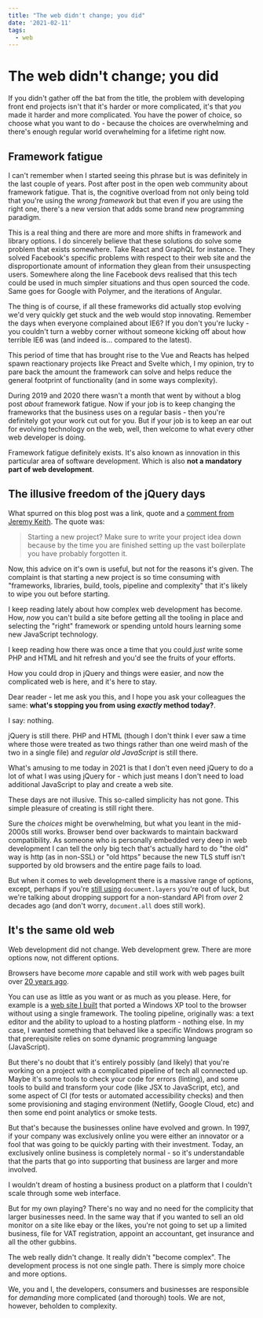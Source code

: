 ```yaml
---
title: "The web didn't change; you did"
date: '2021-02-11'
tags:
  - web
---
```


# The web didn't change; you did

If you didn't gather off the bat from the title, the problem with developing front end projects isn't that it's harder or more complicated, it's that *you* made it harder and more complicated. You have the power of choice, so choose what you want to do - because the choices are overwhelming and there's enough regular world overwhelming for a lifetime right now.

<!--more-->

## Framework fatigue

I can't remember when I started seeing this phrase but is was definitely in the last couple of years. Post after post in the open web community about framework fatigue. That is, the cognitive overload from not only being told that you're using the _wrong framework_ but that even if you are using the right one, there's a new version that adds some brand new programming paradigm.

This is a real thing and there are more and more shifts in framework and library options. I do sincerely believe that these solutions do solve some problem that exists somewhere. Take React and GraphQL for instance. They solved Facebook's specific problems with respect to their web site and the disproportionate amount of information they glean from their unsuspecting users. Somewhere along the line Facebook devs realised that this tech could be used in much simpler situations and thus open sourced the code. Same goes for Google with Polymer, and the iterations of Angular.

The thing is of course, if all these frameworks did actually stop evolving we'd very quickly get stuck and the web would stop innovating. Remember the days when everyone complained about IE6? If you don't you're lucky - you couldn't turn a webby corner without someone kicking off about how terrible IE6 was (and indeed is… compared to the latest).

This period of time that has brought rise to the Vue and Reacts has helped spawn reactionary projects like Preact and Svelte which, I my opinion, try to pare back the amount the framework can solve and helps reduce the general footprint of functionality (and in some ways complexity).

During 2019 and 2020 there wasn't a month that went by without a blog post _about_ framework fatigue. Now if your job is to keep changing the frameworks that the business uses on a regular basis - then you're definitely got your work cut out for you. But if your job is to keep an ear out for evolving technology on the web, well, then welcome to what every other web developer is doing.

Framework fatigue definitely exists. It's also known as innovation in this particular area of software development. Which is also **not a mandatory part of web development**.

## The illusive freedom of the jQuery days

What spurred on this blog post was a link, quote and a [comment from Jeremy Keith](https://adactio.com/links/17804). The quote was:

> Starting a new project? Make sure to write your project idea down because by the time you are finished setting up the vast boilerplate you have probably forgotten it.

Now, this advice on it's own is useful, but not for the reasons it's given. The complaint is that starting a new project is so time consuming with "frameworks, libraries, build, tools, pipeline and complexity" that it's likely to wipe you out before starting.

I keep reading lately about how complex web development has become. How, _now_ you can't build a site before getting all the tooling in place and selecting the "right" framework or spending untold hours learning some new JavaScript technology.

I keep reading how there was once a time that you could _just_ write some PHP and HTML and hit refresh and you'd see the fruits of your efforts.

How you could drop in jQuery and things were easier, and now the complicated web is here, and it's here to stay.

Dear reader - let me ask you this, and I hope you ask your colleagues the same: **what's stopping you from using _exactly_ method today?**.

I say: nothing.

jQuery is still there. PHP and HTML (though I don't think I ever saw a time where those were treated as two things rather than one weird mash of the two in a single file) and _regular old JavaScript_ is still there.

What's amusing to me today in 2021 is that I don't even need jQuery to do a lot of what I was using jQuery for - which just means I don't need to load additional JavaScript to play and create a web site.

These days are not illusive. This so-called simplicity has not gone. This simple pleasure of creating is still right there.

Sure the _choices_ might be overwhelming, but what you leant in the mid-2000s still works. Browser bend over backwards to maintain backward compatibility. As someone who is personally embedded very deep in web development I can tell the only big tech that's actually hard to do "the old" way is http (as in non-SSL) or "old https" because the new TLS stuff isn't supported by old browsers and the entire page fails to load.

But when it comes to web development there is a massive range of options, except, perhaps if you're [still using](http://www.stopbadtherapy.com/standards.shtml#new) `document.layers` you're out of luck, but we're talking about dropping support for a non-standard API from _over_ 2 decades ago (and don't worry, `document.all` does still work).

## It's the same old web

Web development did not change. Web development grew. There are more options now, not different options.

Browsers have become _more_ capable and still work with web pages built over [20 years ago](http:/./info.cern.ch/).

You can use as little as you want or as much as you please. Here, for example is a [web site I built](https://zx.remysharp.com/audio/#src=MjM3LDE3MCwwLDEwLDIzNywxNDMsMCwwLDE3MywxMjAsMCwxNzMsMTAxLDAsMTczLDg1LDAsMTczLDcxLDAsMTczLDE1LDEsMTczLDIyOCwwLDE3MywxOTEsMCwxNzMsMTYxLDAsMTczLDEzNSwwLDE3MywxMTQsMCwxNzMsMTcwLDAsMTczLDE0MywwLDE3MywxMjAsMCwxNzMsMTAxLDAsMTczLDg1LDAsMTczLDcxLDAsMTczLDE1LDEsMTczLDIyOCwwLDE3MywxOTEsMCwxNzMsMTYxLDAsMTczLDEzNSwwLDE3MywxMTQsMCwxNzMsOTUsMCwxNzMsODAsMCwyMDgsMzI=) that ported a Windows XP tool to the browser without using a single framework. The tooling pipeline, originally was: a text editor and the ability to upload to a hosting platform - nothing else. In my case, I wanted something that behaved like a specific Windows program so that prerequisite relies on some dynamic programming language (JavaScript).

But there's no doubt that it's entirely possibly (and likely) that you're working on a project with a complicated pipeline of tech all connected up. Maybe it's some tools to check your code for errors (linting), and some tools to build and transform your code (like JSX to JavaScript, etc), and some aspect of CI (for tests or automated accessibility checks) and then some provisioning and staging environment (Netlify, Google Cloud, etc) and then some end point analytics or smoke tests.

But that's because the businesses online have evolved and grown. In 1997, if your company was exclusively online you were either an innovator or a fool that was going to be quickly parting with their investment. Today, an exclusively online business is completely normal - so it's understandable that the parts that go into supporting that business are larger and more involved.

I wouldn't dream of hosting a business product on a platform that I couldn't scale through some web interface.

But for my own playing? There's no way and no need for the complicity that larger businesses need. In the same way that if you wanted to sell an old monitor on a site like ebay or the likes, you're not going to set up a limited business, file for VAT registration, appoint an accountant, get insurance and all the other gubbins.

The web really didn't change. It really didn't "become complex". The development process is not one single path. There is simply more choice and more options.

We, you and I, the developers, consumers and businesses are responsible for *demanding* more complicated (and thorough) tools. We are not, however, beholden to complexity.
